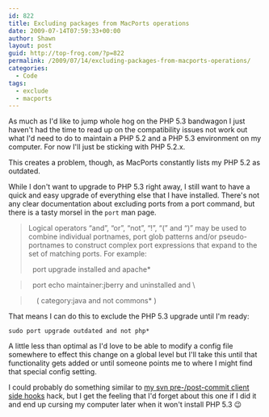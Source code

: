 ```yaml
---
id: 822
title: Excluding packages from MacPorts operations
date: 2009-07-14T07:59:33+00:00
author: Shawn
layout: post
guid: http://top-frog.com/?p=822
permalink: /2009/07/14/excluding-packages-from-macports-operations/
categories:
  - Code
tags:
  - exclude
  - macports
---
```

As much as I'd like to jump whole hog on the PHP 5.3 bandwagon I just haven't had the time to read up on the compatibility issues not work out what I'd need to do to maintain a PHP 5.2 and a PHP 5.3 environment on my computer. For now I'll just be sticking with PHP 5.2.x.

This creates a problem, though, as MacPorts constantly lists my PHP 5.2 as outdated. 

While I don't want to upgrade to PHP 5.3 right away, I still want to have a quick and easy upgrade of everything else that I have installed. There's not any clear documentation about excluding ports from a port command, but there is a tasty morsel in the `port` man page.



> Logical operators &#8220;and&#8221;, &#8220;or&#8221;, &#8220;not&#8221;, &#8220;!&#8221;, &#8220;(&#8221; and &#8220;)&#8221; may be used to combine individual portnames, port glob patterns and/or pseudo-portnames to construct complex port expressions that expand to the set of matching ports. For example:
> 
> &nbsp;&nbsp;port upgrade installed and apache*
  
> &nbsp;&nbsp;port echo maintainer:jberry and uninstalled and \
  
> &nbsp;&nbsp;&nbsp;&nbsp;( category:java and not commons* )

That means I can do this to exclude the PHP 5.3 upgrade until I'm ready:

``` shell
sudo port upgrade outdated and not php*
```

A little less than optimal as I'd love to be able to modify a config file somewhere to effect this change on a global level but I'll take this until that functionality gets added or until someone points me to where I might find that special config setting.

I could probably do something similar to [my svn pre-/post-commit client side hooks](/2009/04/23/client-side-pre-and-post-svn-hooks-with-unix-aliases/) hack, but I get the feeling that I'd forget about this one if I did it and end up cursing my computer later when it won't install PHP 5.3 😉